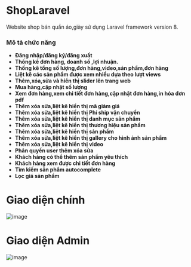 # ShopLaravel
Website shop bán quần áo,giày sử dụng  Laravel framework version 8.


### Mô tả chức năng
- **Đăng nhập/đăng ký/đăng xuất**
- **Thống kê đơn hàng, doanh số ,lợi nhuận.**
- **Thống kê tổng số lượng,đơn hàng,video,sản phẩm,đơn hàng**
- **Liệt kê các sản phẩm được xem nhiều dựa theo lượt views**
- **Thêm,xóa,sửa và hiển thị slider lên trang web**
- **Mua hàng,cập nhật số lượng**
- **Xem đơn hàng,xem chi tiết đơn hàng,cập nhật đơn hàng,in hóa đơn pdf**
- **Thêm xóa sửa,liệt kê hiển thị mã giảm giá**
- **Thêm xóa sửa,liệt kê hiển thị Phí ship vận chuyển**
- **Thêm xóa sửa,liệt kê hiển thị danh mục sản phẩm**
- **Thêm xóa sửa,liệt kê hiển thị thương hiệu sản phẩm**
- **Thêm xóa sửa,liệt kê hiển thị sản phẩm**
- **Thêm xóa sửa,liệt kê hiển thị gallery cho hình ảnh sản phẩm**
- **Thêm xóa sửa,liệt kê hiển thị video**
- **Phân quyền user thêm xóa sửa**
- **Khách hàng có thể thêm sản phẩm yêu thích**
- **Khách hàng xem được chi tiết đơn hàng**
- **Tìm kiếm sản phẩm autocomplete**
- **Lọc giá sản phẩm**




# Giao diện chính
![image](https://user-images.githubusercontent.com/108797023/177529493-b0346dc1-0c15-4d8f-9fb4-1ce92018452b.png)
# Giao diện Admin
![image](https://user-images.githubusercontent.com/108797023/177527894-0eb50cc9-e5b4-455e-b4b0-b50803a142aa.png)
